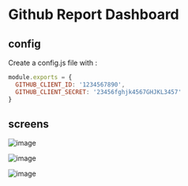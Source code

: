 # Github Report Dashboard


## config

Create a config.js file with :
```config.js
module.exports = {
  GITHUB_CLIENT_ID: '1234567890',
  GITHUB_CLIENT_SECRET: '23456fghjk4567GHJKL3457'
}

```
## screens

![image](https://cloud.githubusercontent.com/assets/3717296/24350718/8d925510-12e3-11e7-9930-c39217bf3971.png)

![image](https://cloud.githubusercontent.com/assets/3717296/24350728/96e1da14-12e3-11e7-8349-57d42b10f0ee.png)

![image](https://cloud.githubusercontent.com/assets/3717296/24350747/a904807a-12e3-11e7-8fdd-cc8f7f04b6f0.png)
